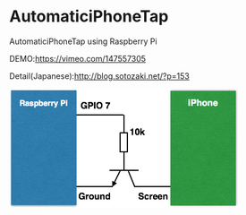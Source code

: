 # AutomaticiPhoneTap
AutomaticiPhoneTap using Raspberry Pi



DEMO:https://vimeo.com/147557305

Detail(Japanese):http://blog.sotozaki.net/?p=153

![Alt text](kairo.png "circuit")
